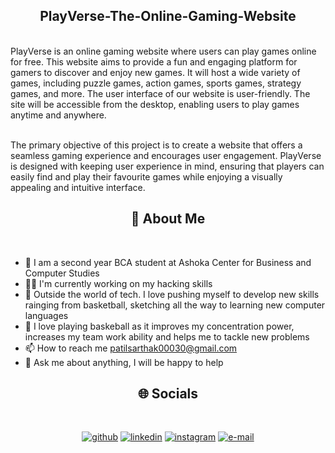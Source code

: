 <div align="center">

## PlayVerse-The-Online-Gaming-Website
<br>
</div>
PlayVerse is an online gaming website where users can play games online for free. This website aims to provide a fun and engaging platform for gamers to discover and enjoy new games. It will host a wide variety of games, including puzzle games, action games, sports games, strategy games, and more. The user interface of our website is user-friendly. The site will be accessible from the desktop, enabling users to play games anytime and anywhere.<br><br>

The primary objective of this project is to create a website that offers a seamless gaming experience and encourages user engagement. PlayVerse is designed with keeping user experience in mind, ensuring that players can easily find and play their favourite games while enjoying a visually appealing and intuitive interface.


<div align="center">

## 👀 About Me
<br>
</div>

   * 🏫 I am a second year BCA student at Ashoka Center for Business and Computer Studies
   * 👨‍💻 I'm currently working on my hacking skills
   * 👾 Outside the world of tech. I love pushing myself to develop new skills rainging from basketball, sketching all the way to learning new computer languages
   * 🏀 I love playing baskeball as it improves my concentration power, increases my team work ability and helps me to tackle new problems
   * 📫 How to reach me patilsarthak00030@gmail.com
   * 💬 Ask me about anything, I will be happy to help
   

 
<div align="center">

## 🌐 Socials
<br>

   [![github](https://img.shields.io/badge/github-000000?style=for-the-badge&logo=github&logoColor=white)](https://www.github.com/sarthak0030/)
   [![linkedin](https://img.shields.io/badge/linkedin-0A66C2?style=for-the-badge&logo=linkedin&logoColor=white)](https://www.linkedin.com/in/sarthak-patil30)
   [![instagram](https://img.shields.io/badge/instagram-e6005c?style=for-the-badge&logo=instagram&logoColor=white)](https://www.instagram.com/sarthak._.patil30)
   [![e-mail](https://img.shields.io/badge/email-f84437?style=for-the-badge&logo=gmail&logoColor=white)](mailto:patilsarthak00030@gmail.com)
<br>
